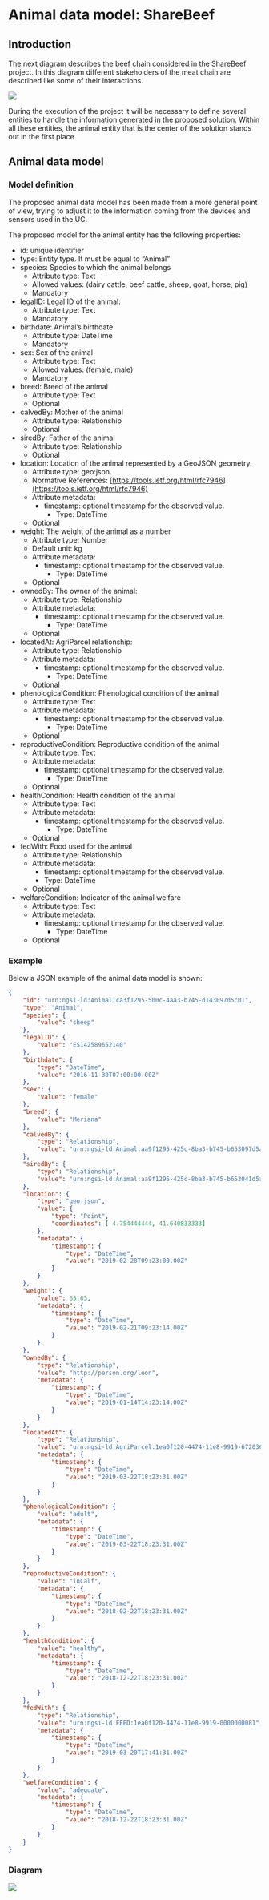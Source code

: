 # Animal data model: ShareBeef

## Introduction

The next diagram describes the beef chain considered in the ShareBeef project.
In this diagram different stakeholders of the meat chain are described like some
of their interactions.

![](../resources/diagram1.jpg)

During the execution of the project it will be necessary to define several
entities to handle the information generated in the proposed solution. Within
all these entities, the animal entity that is the center of the solution stands
out in the first place

## Animal data model

### Model definition

The proposed animal data model has been made from a more general point of view,
trying to adjust it to the information coming from the devices and sensors used
in the UC.

The proposed model for the animal entity has the following properties:

-   id: unique identifier
-   type: Entity type. It must be equal to “Animal”
-   species: Species to which the animal belongs
    -   Attribute type: Text
    -   Allowed values: (dairy cattle, beef cattle, sheep, goat, horse, pig)
    -   Mandatory
-   legalID: Legal ID of the animal:
    -   Attribute type: Text
    -   Mandatory
-   birthdate: Animal’s birthdate
    -   Attribute type: DateTime
    -   Mandatory
-   sex: Sex of the animal
    -   Attribute type: Text
    -   Allowed values: (female, male)
    -   Mandatory
-   breed: Breed of the animal
    -   Attribute type: Text
    -   Optional
-   calvedBy: Mother of the animal
    -   Attribute type: Relationship
    -   Optional
-   siredBy: Father of the animal
    -   Attribute type: Relationship
    -   Optional
-   location: Location of the animal represented by a GeoJSON geometry.
    -   Attribute type: geo:json.
    -   Normative References: [https://tools.ietf.org/html/rfc7946](https://tools.ietf.org/html/rfc7946)
    -   Attribute metadata:
        -   timestamp: optional timestamp for the observed value.
            -   Type: DateTime
    -   Optional
-   weight: The weight of the animal as a number
    -   Attribute type: Number
    -   Default unit: kg
    -   Attribute metadata:
        -   timestamp: optional timestamp for the observed value.
            -   Type: DateTime
    -   Optional
-   ownedBy: The owner of the animal:
    -   Attribute type: Relationship
    -   Attribute metadata:
        -   timestamp: optional timestamp for the observed value.
            -   Type: DateTime
    -   Optional
-   locatedAt: AgriParcel relationship:
    -   Attribute type: Relationship
    -   Attribute metadata:
        -   timestamp: optional timestamp for the observed value.
            -   Type: DateTime
    -   Optional
-   phenologicalCondition: Phenological condition of the animal
    -   Attribute type: Text
    -   Attribute metadata:
        -   timestamp: optional timestamp for the observed value.
            -   Type: DateTime
    -   Optional
-   reproductiveCondition: Reproductive condition of the animal
    -   Attribute type: Text
    -   Attribute metadata:
        -   timestamp: optional timestamp for the observed value.
            -   Type: DateTime
    -   Optional
-   healthCondition: Health condition of the animal
    -   Attribute type: Text
    -   Attribute metadata:
        -   timestamp: optional timestamp for the observed value.
            -   Type: DateTime
    -   Optional
-   fedWith: Food used for the animal
    -   Attribute type: Relationship
    -   Attribute metadata:
        -   timestamp: optional timestamp for the observed value.
        -   Type: DateTime
    -   Optional
-   welfareCondition: Indicator of the animal welfare
    -   Attribute type: Text
    -   Attribute metadata:
        -   timestamp: optional timestamp for the observed value.
            -   Type: DateTime
    -   Optional

### Example

Below a JSON example of the animal data model is shown:

```json
{
    "id": "urn:ngsi-ld:Animal:ca3f1295-500c-4aa3-b745-d143097d5c01",
    "type": "Animal",
    "species": {
        "value": "sheep"
    },
    "legalID": {
        "value": "ES142589652140"
    },
    "birthdate": {
        "type": "DateTime",
        "value": "2016-11-30T07:00:00.00Z"
    },
    "sex": {
        "value": "female"
    },
    "breed": {
        "value": "Meriana"
    },
    "calvedBy": {
        "type": "Relationship",
        "value": "urn:ngsi-ld:Animal:aa9f1295-425c-8ba3-b745-b653097d5a87"
    },
    "siredBy": {
        "type": "Relationship",
        "value": "urn:ngsi-ld:Animal:aa9f1295-425c-8ba3-b745-b653041d5a87"
    },
    "location": {
        "type": "geo:json",
        "value": {
            "type": "Point",
            "coordinates": [-4.754444444, 41.640833333]
        },
        "metadata": {
            "timestamp": {
                "type": "DateTime",
                "value": "2019-02-28T09:23:00.00Z"
            }
        }
    },
    "weight": {
        "value": 65.63,
        "metadata": {
            "timestamp": {
                "type": "DateTime",
                "value": "2019-02-21T09:23:14.00Z"
            }
        }
    },
    "ownedBy": {
        "type": "Relationship",
        "value": "http://person.org/leon",
        "metadata": {
            "timestamp": {
                "type": "DateTime",
                "value": "2019-01-14T14:23:14.00Z"
            }
        }
    },
    "locatedAt": {
        "type": "Relationship",
        "value": "urn:ngsi-ld:AgriParcel:1ea0f120-4474-11e8-9919-672036642081",
        "metadata": {
            "timestamp": {
                "type": "DateTime",
                "value": "2019-03-22T18:23:31.00Z"
            }
        }
    },
    "phenologicalCondition": {
        "value": "adult",
        "metadata": {
            "timestamp": {
                "type": "DateTime",
                "value": "2019-03-22T18:23:31.00Z"
            }
        }
    },
    "reproductiveCondition": {
        "value": "inCalf",
        "metadata": {
            "timestamp": {
                "type": "DateTime",
                "value": "2018-02-22T18:23:31.00Z"
            }
        }
    },
    "healthCondition": {
        "value": "healthy",
        "metadata": {
            "timestamp": {
                "type": "DateTime",
                "value": "2018-12-22T18:23:31.00Z"
            }
        }
    },
    "fedWith": {
        "type": "Relationship",
        "value": "urn:ngsi-ld:FEED:1ea0f120-4474-11e8-9919-0000000081",
        "metadata": {
            "timestamp": {
                "type": "DateTime",
                "value": "2019-03-20T17:41:31.00Z"
            }
        }
    },
    "welfareCondition": {
        "value": "adequate",
        "metadata": {
            "timestamp": {
                "type": "DateTime",
                "value": "2018-12-22T18:23:31.00Z"
            }
        }
    }
}
```

### Diagram

![](../resources/diagram2.jpg)
